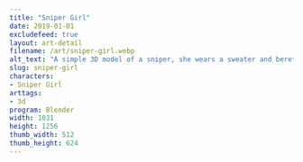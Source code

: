 ```yaml
---
title: "Sniper Girl"
date: 2019-01-01
excludefeed: true
layout: art-detail
filename: /art/sniper-girl.webp
alt_text: "A simple 3D model of a sniper, she wears a sweater and beret of the same dim green. She has brown hair and eyes."
slug: sniper-girl
characters:
- Sniper Girl
arttags:
- 3d
program: Blender
width: 1031
height: 1256
thumb_width: 512
thumb_height: 624
---
```

